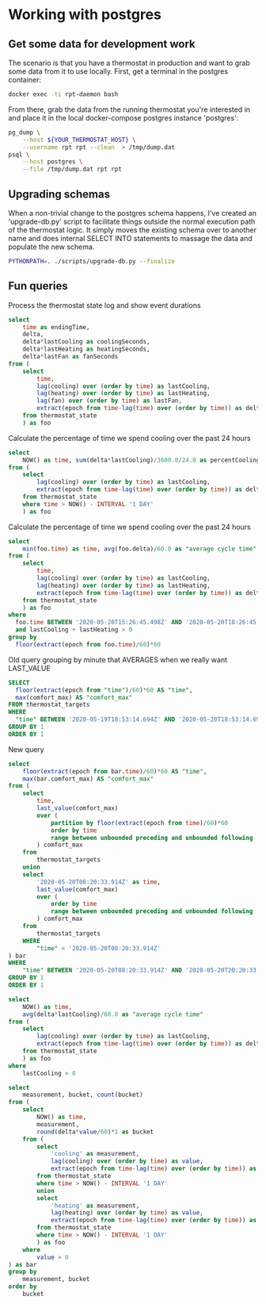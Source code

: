 # Working with postgres

## Get some data for development work

The scenario is that you have a thermostat in production and want to grab some
data from it to use locally. First, get a terminal in the postgres container:

```bash
docker exec -ti rpt-daemon bash
```

From there, grab the data from the running thermostat you're interested in and
place it in the local docker-compose postgres instance 'postgres':

```bash
pg_dump \
    --host ${YOUR_THERMOSTAT_HOST} \
    --username rpt rpt --clean  > /tmp/dump.dat
psql \
    --host postgres \
    --file /tmp/dump.dat rpt rpt
```

## Upgrading schemas

When a non-trivial change to the postgres schema happens, I've created an
'upgrade-db.py' script to facilitate things outside the normal execution 
path of the thermostat logic.  It simply moves the existing schema over to
another name and does internal SELECT INTO statements to massage the data
and populate the new schema. 

```bash
PYTHONPATH=. ./scripts/upgrade-db.py --finalize
```

## Fun queries

Process the thermostat state log and show event durations

```sql
select
    time as endingTime,
    delta,
    delta*lastCooling as coolingSeconds,
    delta*lastHeating as heatingSeconds,
    delta*lastFan as fanSeconds
from (
    select
        time,
        lag(cooling) over (order by time) as lastCooling,
        lag(heating) over (order by time) as lastHeating,
        lag(fan) over (order by time) as lastFan,
        extract(epoch from time-lag(time) over (order by time)) as delta
    from thermostat_state
    ) as foo
```

Calculate the percentage of time we spend cooling over the past 24 hours

```sql
select
    NOW() as time, sum(delta*lastCooling)/3600.0/24.0 as percentCooling
from (
    select
        lag(cooling) over (order by time) as lastCooling,
        extract(epoch from time-lag(time) over (order by time)) as delta
    from thermostat_state
    where time > NOW() - INTERVAL '1 DAY'
    ) as foo
```

Calculate the percentage of time we spend cooling over the past 24 hours

```sql
select
    min(foo.time) as time, avg(foo.delta)/60.0 as "average cycle time"
from (
    select
        time,
        lag(cooling) over (order by time) as lastCooling,
        lag(heating) over (order by time) as lastHeating,
        extract(epoch from time-lag(time) over (order by time)) as delta
    from thermostat_state
    ) as foo
where
  foo.time BETWEEN '2020-05-20T15:26:45.498Z' AND '2020-05-20T18:26:45.498Z'
  and lastCooling + lastHeating > 0
group by
  floor(extract(epoch from foo.time)/60)*60
```

Old query grouping by minute that AVERAGES when we really want LAST_VALUE

```sql
SELECT
  floor(extract(epoch from "time")/60)*60 AS "time",
  max(comfort_max) AS "comfort_max"
FROM thermostat_targets
WHERE
  "time" BETWEEN '2020-05-19T18:53:14.694Z' AND '2020-05-20T18:53:14.694Z'
GROUP BY 1
ORDER BY 1
```

New query

```sql
select
    floor(extract(epoch from bar.time)/60)*60 AS "time",
    max(bar.comfort_max) AS "comfort_max"
from (
    select
        time,
        last_value(comfort_max)
        over (
            partition by floor(extract(epoch from time)/60)*60
            order by time
            range between unbounded preceding and unbounded following
        ) comfort_max
    from
        thermostat_targets
    union
    select
        '2020-05-20T08:20:33.914Z' as time,
        last_value(comfort_max)
        over (
            order by time
            range between unbounded preceding and unbounded following
        ) comfort_max
    from
        thermostat_targets
    WHERE
        "time" < '2020-05-20T08:20:33.914Z'
) bar
WHERE
    "time" BETWEEN '2020-05-20T08:20:33.914Z' AND '2020-05-20T20:20:33.914Z'
GROUP BY 1
ORDER BY 1
```

```sql
select
    NOW() as time,
    avg(delta*lastCooling)/60.0 as "average cycle time"
from (
    select
        lag(cooling) over (order by time) as lastCooling,
        extract(epoch from time-lag(time) over (order by time)) as delta
    from thermostat_state
    ) as foo
where
    lastCooling > 0
```

```sql
select
    measurement, bucket, count(bucket)
from (
    select
        NOW() as time,
        measurement,
        round(delta*value/60)*1 as bucket
    from (
        select
            'cooling' as measurement,
            lag(cooling) over (order by time) as value,
            extract(epoch from time-lag(time) over (order by time)) as delta
        from thermostat_state
        where time > NOW() - INTERVAL '1 DAY'
        union
        select
            'heating' as measurement,
            lag(heating) over (order by time) as value,
            extract(epoch from time-lag(time) over (order by time)) as delta
        from thermostat_state
        where time > NOW() - INTERVAL '1 DAY'
        ) as foo
    where
        value > 0
) as bar
group by
    measurement, bucket
order by
    bucket
```
